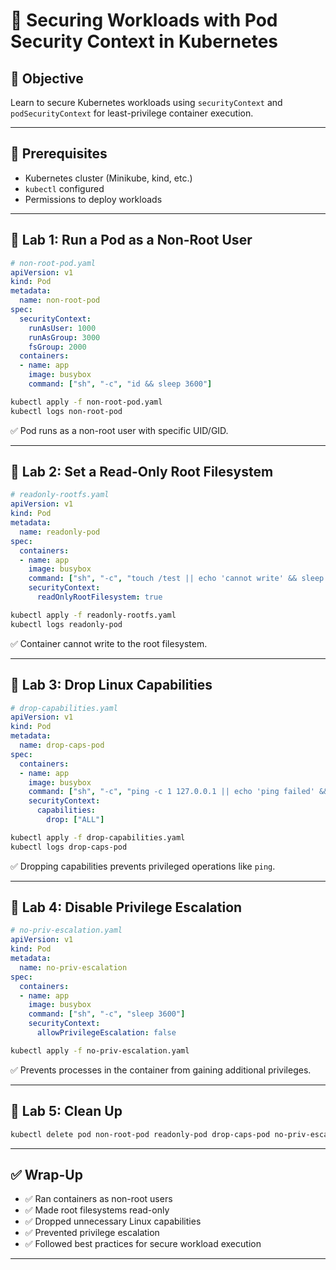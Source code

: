 # 🧪 Securing Workloads with Pod Security Context in Kubernetes

## 🎯 Objective

Learn to secure Kubernetes workloads using `securityContext` and `podSecurityContext` for least-privilege container execution.

---

## 🧰 Prerequisites

- Kubernetes cluster (Minikube, kind, etc.)
- `kubectl` configured
- Permissions to deploy workloads

---

## 🔹 Lab 1: Run a Pod as a Non-Root User

```yaml
# non-root-pod.yaml
apiVersion: v1
kind: Pod
metadata:
  name: non-root-pod
spec:
  securityContext:
    runAsUser: 1000
    runAsGroup: 3000
    fsGroup: 2000
  containers:
  - name: app
    image: busybox
    command: ["sh", "-c", "id && sleep 3600"]
```

```bash
kubectl apply -f non-root-pod.yaml
kubectl logs non-root-pod
```

✅ Pod runs as a non-root user with specific UID/GID.

---

## 🔹 Lab 2: Set a Read-Only Root Filesystem

```yaml
# readonly-rootfs.yaml
apiVersion: v1
kind: Pod
metadata:
  name: readonly-pod
spec:
  containers:
  - name: app
    image: busybox
    command: ["sh", "-c", "touch /test || echo 'cannot write' && sleep 3600"]
    securityContext:
      readOnlyRootFilesystem: true
```

```bash
kubectl apply -f readonly-rootfs.yaml
kubectl logs readonly-pod
```

✅ Container cannot write to the root filesystem.

---

## 🔹 Lab 3: Drop Linux Capabilities

```yaml
# drop-capabilities.yaml
apiVersion: v1
kind: Pod
metadata:
  name: drop-caps-pod
spec:
  containers:
  - name: app
    image: busybox
    command: ["sh", "-c", "ping -c 1 127.0.0.1 || echo 'ping failed' && sleep 3600"]
    securityContext:
      capabilities:
        drop: ["ALL"]
```

```bash
kubectl apply -f drop-capabilities.yaml
kubectl logs drop-caps-pod
```

✅ Dropping capabilities prevents privileged operations like `ping`.

---

## 🔹 Lab 4: Disable Privilege Escalation

```yaml
# no-priv-escalation.yaml
apiVersion: v1
kind: Pod
metadata:
  name: no-priv-escalation
spec:
  containers:
  - name: app
    image: busybox
    command: ["sh", "-c", "sleep 3600"]
    securityContext:
      allowPrivilegeEscalation: false
```

```bash
kubectl apply -f no-priv-escalation.yaml
```

✅ Prevents processes in the container from gaining additional privileges.

---

## 🔹 Lab 5: Clean Up

```bash
kubectl delete pod non-root-pod readonly-pod drop-caps-pod no-priv-escalation
```

---

## ✅ Wrap-Up

- ✅ Ran containers as non-root users
- ✅ Made root filesystems read-only
- ✅ Dropped unnecessary Linux capabilities
- ✅ Prevented privilege escalation
- ✅ Followed best practices for secure workload execution

---
